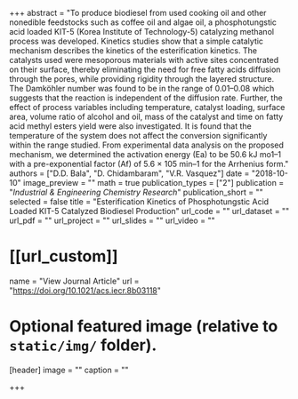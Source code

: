 +++
abstract = "To produce biodiesel from used cooking oil and other nonedible feedstocks such as coffee oil and algae oil, a phosphotungstic acid loaded KIT-5 (Korea Institute of Technology-5) catalyzing methanol process was developed. Kinetics studies show that a simple catalytic mechanism describes the kinetics of the esterification kinetics. The catalysts used were mesoporous materials with active sites concentrated on their surface, thereby eliminating the need for free fatty acids diffusion through the pores, while providing rigidity through the layered structure. The Damköhler number was found to be in the range of 0.01–0.08 which suggests that the reaction is independent of the diffusion rate. Further, the effect of process variables including temperature, catalyst loading, surface area, volume ratio of alcohol and oil, mass of the catalyst and time on fatty acid methyl esters yield were also investigated. It is found that the temperature of the system does not affect the conversion significantly within the range studied. From experimental data analysis on the proposed mechanism, we determined the activation energy (Ea) to be 50.6 kJ mo1–1 with a pre-exponential factor (Af) of 5.6 × 105 min–1 for the Arrhenius form."
authors = ["D.D. Bala", "D. Chidambaram", "V.R. Vasquez"]
date = "2018-10-10"
image_preview = ""
math = true
publication_types = ["2"]
publication = "*Industrial & Engineering Chemistry Research*"
publication_short = ""
selected = false
title = "Esterification Kinetics of Phosphotungstic Acid Loaded KIT-5 Catalyzed Biodiesel Production"
url_code = ""
url_dataset = ""
url_pdf = ""
url_project = ""
url_slides = ""
url_video = ""

# [[url_custom]]
name = "View Journal Article"
url = "https://doi.org/10.1021/acs.iecr.8b03118"

# Optional featured image (relative to `static/img/` folder).
[header]
image = ""
caption = ""

+++
